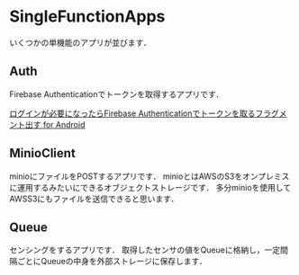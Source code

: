 # SingleFunctionApps
いくつかの単機能のアプリが並びます．

## Auth
Firebase Authenticationでトークンを取得するアプリです．

[ログインが必要になったらFirebase Authenticationでトークンを取るフラグメント出す for Android](https://zenn.dev/log_suzaki/articles/25086cfefbadd8)

## MinioClient
minioにファイルをPOSTするアプリです．
minioとはAWSのS3をオンプレミスに運用するみたいにできるオブジェクトストレージです．
多分minioを使用してAWSS3にもファイルを送信できると思います．

## Queue
センシングをするアプリです．
取得したセンサの値をQueueに格納し，一定間隔ごとにQueueの中身を外部ストレージに保存します．
